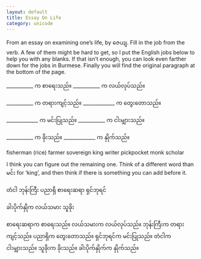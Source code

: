 ```yaml
---
layout: default
title: Essay On Life
category: unicode
---
```


<p>From an essay on examining one’s life, by <span class='mm3'>ဇေယျ</span>. Fill in the job from the verb. A few of them might be hard to get, so I put the English jobs below to help you with any blanks. If that isn’t enough, you can look even farther down for the jobs in Burmese. Finally you will find the original paragraph at the bottom of the page.</p>

<p>___________ <span class='mm3'>က စာရေးသည်။ </span> ___________ <span class='mm3'>က လယ်လုပ်သည်။</span></p>
<p>___________ <span class='mm3'>က တရားကျင့်သည်။ </span>_____________ <span class='mm3'>က တွေးတောသည်။</span></p>
<p>_____________ <span class='mm3'>က မင်းပြုသည်။ </span> ___________ <span class='mm3'>က ငါးမျှားသည်။</span></p>
<p>___________ <span class='mm3'>က ခိုးသည်။ </span> _____________ <span class='mm3'>က နှိုက်သည်။</span></p>

<p>fisherman (rice) farmer sovereign king writer pickpocket monk scholar</p>

<p>I think you can figure out the remaining one. Think of a different word than <span class='mm3'>မင်း</span> for ‘king’, and then think if there is something you can add before it.</p>
<p class='hide-trigger'><span class='mm3'>တံငါ ဘုန်းကြီး ပညာရှိ စာရေးဆရာ ရှင်ဘုရင်</span></p>
<p class='hide-trigger'><span class='mm3'>ခါးပိုက်နှိုက လယ်သမား သူခိုး</span></p>
<p class='hide-trigger'><span class='mm3'>စာရေးဆရာက စာရေးသည်။ လယ်သမားက လယ်လုပ်သည်။ ဘုန်းကြီးက တရားကျင့်သည်။ ပညာရှိက တွေးတောသည်။ ရှင်ဘုရင်က မင်းပြုသည်။ တံငါက ငါးမျှားသည်။ သူခိုးက ခိုးသည်။ ခါးပိုက်နှိုက်က နှိုက်သည်။</span></p>
